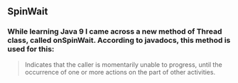 
## SpinWait

### While learning Java 9 I came across a new method of Thread class, called onSpinWait​. According to javadocs, this method is used for this:

> Indicates that the caller is momentarily unable to progress, until the occurrence of one or more actions on the part of other activities.
